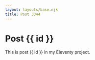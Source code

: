 ```yaml
---
layout: layouts/base.njk
title: Post 3344
---
```


# Post {{ id }}

This is post {{ id }} in my Eleventy project.
